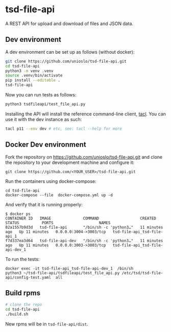
# tsd-file-api

A REST API for upload and download of files and JSON data.

## Dev environment

A dev environment can be set up as follows (without docker):

```bash
git clone https://github.com/unioslo/tsd-file-api.git
cd tsd-file-api
python3 -m venv .venv
source .venv/bin/activate
pip install --editable .
tsd-file-api
```

Now you can run tests as follows:
```bash
python3 tsdfileapi/test_file_api.py
```

Installing the API will install the reference command-line client, [tacl](https://github.com/unioslo/tsd-api-client). You can use it with the dev instance as such:

```bash
tacl p11 --env dev # etc, see: tacl --help for more
```

## Docker Dev environment

Fork the repository on https://github.com/unioslo/tsd-file-api.git and
clone the repository to your development machine and configure it:

    git clone https://github.com/<YOUR_USER>/tsd-file-api.git

Run the containers using docker-compose:

    cd tsd-file-api
    docker-compose --file  docker-compose.yml up -d

And verify that it is running properly:

    $ docker ps
    CONTAINER ID   IMAGE              COMMAND                  CREATED          STATUS          PORTS                    NAMES
    82a1557b9d3d   tsd-file-api       "/bin/sh -c 'python3…"   11 minutes ago   Up 11 minutes   0.0.0.0:3004->3003/tcp   tsd-file-api_tsd-file-api_1
    f7d337ea3d64   tsd-file-api-dev   "/bin/sh -c 'python3…"   11 minutes ago   Up 11 minutes   0.0.0.0:3003->3003/tcp   tsd-file-api_tsd-file-api-dev_1

To run the tests:

    docker exec -it tsd-file-api_tsd-file-api-dev_1  /bin/sh
    python3 ~/tsd-file-api/tsdfileapi/test_file_api.py /etc/tsd/tsd-file-api/config-test.yaml  all

## Build rpms

```bash
# clone the repo
cd tsd-file-api
./build.sh
```
New rpms will be in `tsd-file-api/dist`.
